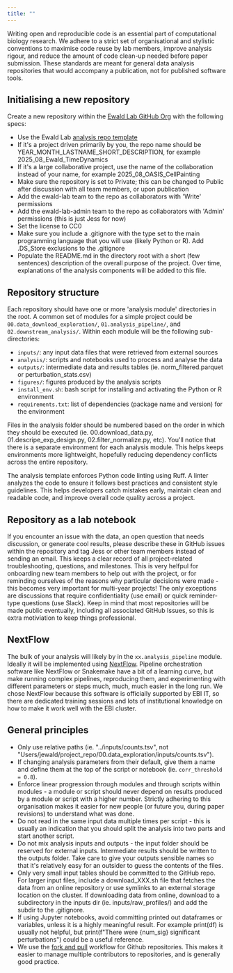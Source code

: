 ```yaml
---
title: ""
---
```


Writing open and reproducible code is an essential part of computational biology research. We adhere to a strict set of organisational and stylistic conventions to maximise code reuse by lab members, improve analysis rigour, and reduce the amount of code clean-up needed before paper submission. These standards are meant for general data analysis repositories that would accompany a publication, not for published software tools.

## Initialising a new repository

Create a new repository within the [Ewald Lab GitHub Org](https://github.com/ewald-lab) with the following specs:

* Use the Ewald Lab [analysis repo template](https://github.com/ewald-lab/Analysis_Repository_Template)
* If it's a project driven primarily by you, the repo name should be YEAR_MONTH_LASTNAME_SHORT_DESCRIPTION, for example 2025_08_Ewald_TimeDynamics
* If it's a large collaborative project, use the name of the collaboration instead of your name, for example 2025_08_OASIS_CellPainting
* Make sure the repository is set to Private; this can be changed to Public after discussion with all team members, or upon publication
* Add the ewald-lab team to the repo as collaborators with 'Write' permissions
* Add the ewald-lab-admin team to the repo as collaborators with 'Admin' permissions (this is just Jess for now)
* Set the license to CC0
* Make sure you include a .gitignore with the type set to the main programming language that you will use (likely Python or R). Add .DS_Store exclusions to the .gitignore
* Populate the README.md in the directory root with a short (few sentences) description of the overall purpose of the project. Over time, explanations of the analysis components will be added to this file.

## Repository structure

Each repository should have one or more 'analysis module' directories in the root. A common set of modules for a simple project could be `00.data_download_exploration/`, `01.analysis_pipeline/`, and `02.downstream_analysis/`. Within each module will be the following sub-directories:

* `inputs/`: any input data files that were retrieved from external sources
* `analysis/`: scripts and notebooks used to process and analyse the data
* `outputs/`: intermediate data and results tables (ie. norm_filtered.parquet or perturbation_stats.csv)
* `figures/`: figures produced by the analysis scripts
* `install_env.sh`: bash script for installing and activating the Python or R environment
* `requirements.txt`: list of dependencies (package name and version) for the environment

Files in the analysis folder should be numbered based on the order in which they should be executed (ie. 00.download_data.py, 01.descripe_exp_design.py, 02.filter_normalize.py, etc). You'll notice that there is a separate environment for each analysis module. This helps keeps environments more lightweight, hopefully reducing dependency conflicts across the entire repository.

The analysis template enforces Python code linting using Ruff. A linter analyzes the code to ensure it follows best practices and consistent style guidelines. This helps developers catch mistakes early, maintain clean and readable code, and improve overall code quality across a project.

## Repository as a lab notebook

If you encounter an issue with the data, an open question that needs discussion, or generate cool results, please describe these in GitHub issues within the repository and tag Jess or other team members instead of sending an email. This keeps a clear record of all project-related troubleshooting, questions, and milestones. This is very helfpul for onboarding new team members to help out with the project, or for reminding ourselves of the reasons why particular decisions were made - this becomes very important for multi-year projects! The only exceptions are discussions that require confidentiality (use email) or quick reminder-type questions (use Slack). Keep in mind that most repositories will be made public eventually, including all associated GitHub Issues, so this is extra motiviation to keep things professional.

## NextFlow

The bulk of your analysis will likely by in the `xx.analysis_pipeline` module. Ideally it will be implemented using [NextFlow](https://www.nextflow.io/). Pipeline orchestration software like NextFlow or Snakemake have a bit of a learning curve, but make running complex pipelines, reproducing them, and experimenting with different parameters or steps much, much, much easier in the long run. We chose NextFlow because this software is officially supported by EBI IT, so there are dedicated training sessions and lots of institutional knowledge on how to make it work well with the EBI cluster.

## General principles

* Only use relative paths (ie. "../inputs/counts.tsv", not "Users/jewald/project_repo/00.data_exploration/inputs/counts.tsv").
* If changing analysis parameters from their default, give them a name and define them at the top of the script or notebook (ie. `corr_threshold = 0.8`).
* Enforce linear progression through modules and through scripts within modules - a module or script should never depend on results produced by a module or script with a higher number. Strictly adhering to this organisation makes it easier for new people (or future you, during paper revisions) to understand what was done.
* Do not read in the same input data multiple times per script - this is usually an indication that you should split the analysis into two parts and start another script.
* Do not mix analysis inputs and outputs - the input folder should be reserved for external inputs. Intermediate results should be written to the outputs folder. Take care to give your outputs sensible names so that it's relatively easy for an outsider to guess the contents of the files.
* Only very small input tables should be committed to the GitHub repo. For larger input files, include a download_XXX.sh file that fetches the data from an online repository or use symlinks to an external storage location on the cluster. If downloading data from online, download to a subdirectory in the inputs dir (ie. inputs/raw_profiles/) and add the subdir to the .gitignore.
* If using Jupyter notebooks, avoid committing printed out dataframes or variables, unless it is a highly meaningful result. For example print(df) is usually not helpful, but print(f"There were {num_sig} significant perturbations") could be a useful reference.
* We use the [fork and pull](https://reflectoring.io/github-fork-and-pull/#:~:text=Creating%20a%20fork%20on%20GitHub,to%20the%20fork%20on%20GitHub.) workflow for Github repositories. This makes it easier to manage multiple contributors to repositories, and is generally good practice.
